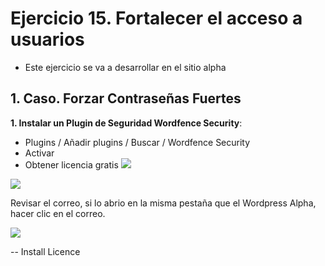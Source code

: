 
# Ejercicio 15. Fortalecer el acceso a usuarios
- Este ejercicio se va a desarrollar en el sitio alpha

## 1. Caso. Forzar Contraseñas Fuertes

**1. Instalar un Plugin de Seguridad Wordfence Security**:
- Plugins  / Añadir plugins / Buscar / Wordfence Security
- Activar
- Obtener licencia gratis
![](https://i.imgur.com/aOsD0Xn.png)

![](https://i.imgur.com/pi0Ofrj.png)


Revisar el correo, si lo abrio en la misma pestaña que el Wordpress Alpha, hacer clic en el correo.

![](https://i.imgur.com/EQwsPvi.png)

-- Install Licence


<!--stackedit_data:
eyJoaXN0b3J5IjpbMjA1NTg1MDk1MSwxOTEzNTY1MDVdfQ==
-->